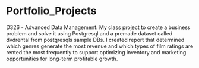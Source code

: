 # Portfolio_Projects

D326 - Advanced Data Management: My class project to create a business problem and solve it using Postgresql and a premade dataset called dvdrental from postgresqls sample DBs.  I created report that determined which genres generate the most revenue and which types of film ratings are rented the most frequently to support optimizing inventory and marketing opportunities for long-term profitable growth.   

